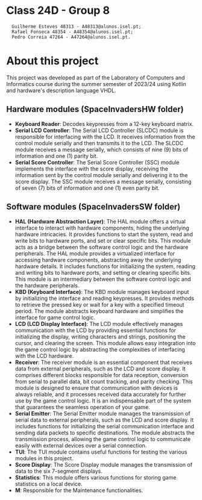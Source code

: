 # Class 24D - Group 8
      Guilherme Esteves 48313 - A48313@alunos.isel.pt;
      Rafael Fonseca 48354 - A48354@alunos.isel.pt;
      Pedro Correia 47264 - A47264@alunos.isel.pt.

# About this project

This project was developed as part of the Laboratory of Computers and Informatics course during the summer semester of 2023/24 using Kotlin and hardware's description language VHDL.

## Hardware modules (SpaceInvadersHW folder)

- **Keyboard Reader**: Decodes keypresses from a 12-key keyboard matrix.
- **Serial LCD Controller**: The Serial LCD Controller (SLCDC) module is responsible for interfacing with the LCD. It receives information from the control module serially and then transmits it to the LCD. The SLCDC module receives a message serially, which consists of nine (9) bits of information and one (1) parity bit.
- **Serial Score Controller**: The Serial Score Controller (SSC) module implements the interface with the score display, receiving the information sent by the control module serially and delivering it to the score display. The SSC module receives a message serially, consisting of seven (7) bits of information and one (1) even parity bit.

## Software modules (SpaceInvadersSW folder)

- **HAL (Hardware Abstraction Layer)**: The HAL module offers a virtual interface to interact with hardware components, hiding the underlying hardware intricacies. It provides functions to start the system, read and write bits to hardware ports, and set or clear specific bits. This module acts as a bridge between the software control logic and the hardware peripherals. The HAL module provides a virtualized interface for accessing hardware components, abstracting away the underlying hardware details. It includes functions for initializing the system, reading and writing bits to hardware ports, and setting or clearing specific bits. This module is an intermediary between the software control logic and the hardware peripherals.
-  **KBD (Keyboard Interface)**: The KBD module manages keyboard input by initializing the interface and reading keypresses. It provides methods to retrieve the pressed key or wait for a key with a specified timeout period. The module abstracts keyboard hardware and simplifies the interface for game control logic.
-  **LCD (LCD Display Interface)**: The LCD module effectively manages communication with the LCD by providing essential functions for initializing the display, writing characters and strings, positioning the cursor, and clearing the screen. This module allows easy integration into the game control logic by abstracting the complexities of interfacing with the LCD hardware.
-  **Receiver**: The receiver module is an essential component that receives data from external peripherals, such as the LCD and score display. It comprises different blocks responsible for data reception, conversion from serial to parallel data, bit count tracking, and parity checking. This module is designed to ensure that communication with devices is always reliable, and it processes received data accurately for further use by the game control logic. It is an indispensable part of the system that guarantees the seamless operation of your game.
-  **Serial Emitter**: The Serial Emitter module manages the transmission of serial data to external peripherals, such as the LCD and score display. It includes functions for initializing the serial communication interface and sending data packets to specific destinations. The module abstracts the transmission process, allowing the game control logic to communicate easily with external devices over a serial connection.
-  **TUI**: The TUI module contains useful functions for testing the various modules in this project.
-  **Score Display**: The Score Display module manages the transmission of data to the six 7-segment displays.
-  **Statistics**: This module offers various functions for storing game statistics on a local device.
-  **M**: Responsible for the Maintenance functionalities.
